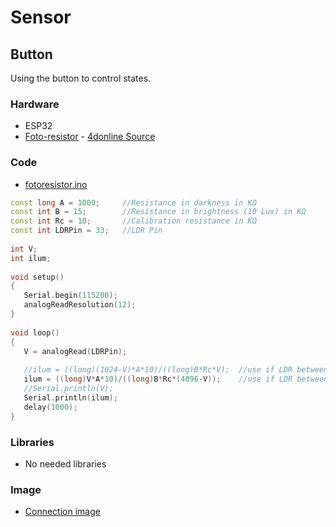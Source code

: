 # Sensor
## Button
Using the button to control states.

### Hardware
* ESP32
* [Foto-resistor](docs/datasheet_button.pdf) - [4donline Source](https://4donline.ihs.com/images/VipMasterIC/IC/OMRN/OMRN-S-A0001309768/OMRN-S-A0001309768-1.pdf?hkey=52A5661711E402568146F3353EA87419)

### Code
* [fotoresistor.ino](fotoresistor.ino)
```cpp
const long A = 1000;     //Resistance in darkness in KΩ
const int B = 15;        //Resistance in brightness (10 Lux) in KΩ
const int Rc = 10;       //Calibration resistance in KΩ
const int LDRPin = 33;   //LDR Pin
 
int V;
int ilum;
 
void setup() 
{
   Serial.begin(115200);
   analogReadResolution(12);
}
 
void loop()
{
   V = analogRead(LDRPin);         
 
   //ilum = ((long)(1024-V)*A*10)/((long)B*Rc*V);  //use if LDR between GND & 33 
   ilum = ((long)V*A*10)/((long)B*Rc*(4096-V));    //use if LDR between 33 & Vcc (like in the image)
   //Serial.println(V);   
   Serial.println(ilum);   
   delay(1000);
}
```

### Libraries
* No needed libraries
### Image
* [Connection image](docs/fotoresistor.jpeg)
